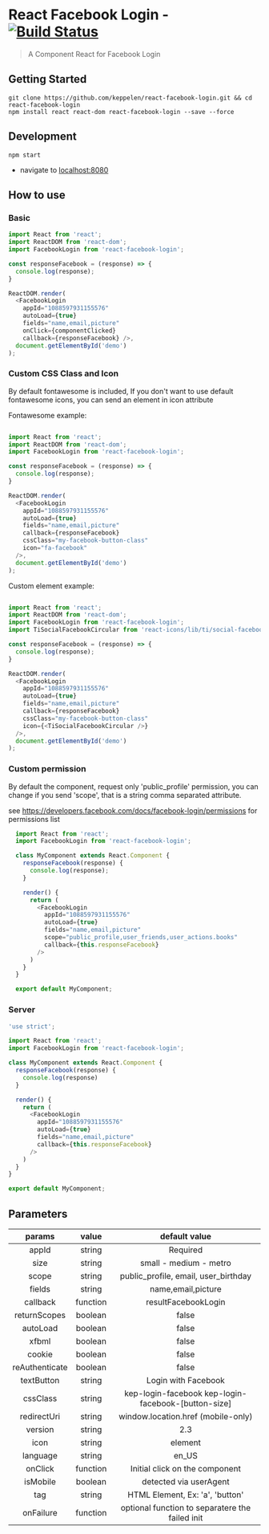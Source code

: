 # React Facebook Login - [![Build Status](https://travis-ci.org/keppelen/react-facebook-login.svg?branch=master)](https://travis-ci.org/keppelen/react-facebook-login)

> A Component React for Facebook Login

## Getting Started
```shell
git clone https://github.com/keppelen/react-facebook-login.git && cd react-facebook-login
npm install react react-dom react-facebook-login --save --force
```

## Development
```shell
npm start
```

- navigate to [localhost:8080](http://localhost:8080)

## How to use

### Basic
```js
import React from 'react';
import ReactDOM from 'react-dom';
import FacebookLogin from 'react-facebook-login';

const responseFacebook = (response) => {
  console.log(response);
}

ReactDOM.render(
  <FacebookLogin
    appId="1088597931155576"
    autoLoad={true}
    fields="name,email,picture"
    onClick={componentClicked}
    callback={responseFacebook} />,
  document.getElementById('demo')
);
```

### Custom CSS Class and Icon
By default fontawesome is included, If you don't want to use default fontawesome icons, you can send an element in icon attribute

Fontawesome example:
```js

import React from 'react';
import ReactDOM from 'react-dom';
import FacebookLogin from 'react-facebook-login';

const responseFacebook = (response) => {
  console.log(response);
}

ReactDOM.render(
  <FacebookLogin
    appId="1088597931155576"
    autoLoad={true}
    fields="name,email,picture"
    callback={responseFacebook}
    cssClass="my-facebook-button-class"
    icon="fa-facebook"
  />,
  document.getElementById('demo')
);
```

Custom element example:
```js

import React from 'react';
import ReactDOM from 'react-dom';
import FacebookLogin from 'react-facebook-login';
import TiSocialFacebookCircular from 'react-icons/lib/ti/social-facebook-circular';

const responseFacebook = (response) => {
  console.log(response);
}

ReactDOM.render(
  <FacebookLogin
    appId="1088597931155576"
    autoLoad={true}
    fields="name,email,picture"
    callback={responseFacebook}
    cssClass="my-facebook-button-class"
    icon={<TiSocialFacebookCircular />}
  />,
  document.getElementById('demo')
);
```

### Custom permission
By default the component, request only 'public_profile' permission, you can change if you send 'scope', that is a string comma separated attribute.

see https://developers.facebook.com/docs/facebook-login/permissions for permissions list

```js
  import React from 'react';
  import FacebookLogin from 'react-facebook-login';

  class MyComponent extends React.Component {
    responseFacebook(response) {
      console.log(response);
    }

    render() {
      return (
        <FacebookLogin
          appId="1088597931155576"
          autoLoad={true}
          fields="name,email,picture"
          scope="public_profile,user_friends,user_actions.books"
          callback={this.responseFacebook}
        />
      )
    }
  }

  export default MyComponent;
```

### Server
```js
'use strict';

import React from 'react';
import FacebookLogin from 'react-facebook-login';

class MyComponent extends React.Component {
  responseFacebook(response) {
    console.log(response)
  }

  render() {
    return (
      <FacebookLogin
        appId="1088597931155576"
        autoLoad={true}
        fields="name,email,picture"
        callback={this.responseFacebook}
      />
    )
  }
}

export default MyComponent;
```


## Parameters

|    params    |     value           |                default value                        |
|:------------:|:-------------------:|:---------------------------------------------------:|
|     appId    |     string          |                Required                             |
|     size     |     string          |              small - medium - metro                 |
|     scope    |     string          |      public_profile, email, user_birthday           |
|     fields   |     string          |              name,email,picture                     |
|   callback   |     function        |             resultFacebookLogin                     |
| returnScopes |     boolean         |                  false                              |
|   autoLoad   |     boolean         |                  false                              |
|     xfbml    |     boolean         |                  false                              |
|    cookie    |     boolean         |                  false                              |
|reAuthenticate|     boolean         |                  false                              |
|   textButton |     string          |           Login with Facebook                       |
|   cssClass   |     string          | kep-login-facebook kep-login-facebook-[button-size] |
| redirectUri  |     string          |               window.location.href (mobile-only)    |
|   version    |     string          |                  2.3                                |
|   icon       |     string|element  |                  none                               |
|   language   |     string          |                  en_US                              |
|   onClick    |     function        |                  Initial click on the component     |
|   isMobile   |     boolean         |                  detected via userAgent             |
|     tag      |     string          |                  HTML Element, Ex: 'a', 'button'             |
|   onFailure  |     function        | optional function to separatere the failed init     |

